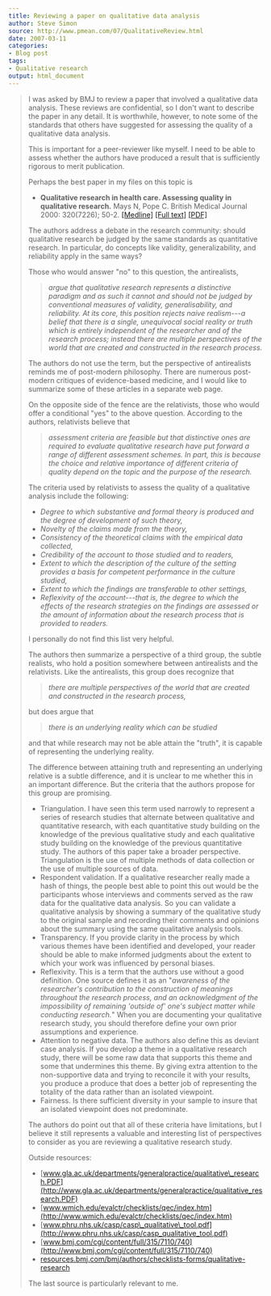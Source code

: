 ```yaml
---
title: Reviewing a paper on qualitative data analysis
author: Steve Simon
source: http://www.pmean.com/07/QualitativeReview.html
date: 2007-03-11
categories:
- Blog post
tags:
- Qualitative research
output: html_document
---
```

> I was asked by BMJ to review a paper that involved a qualitative data
> analysis. These reviews are confidential, so I don\'t want to describe
> the paper in any detail. It is worthwhile, however, to note some of
> the standards that others have suggested for assessing the quality of
> a qualitative data analysis.
>
> This is important for a peer-reviewer like myself. I need to be able
> to assess whether the authors have produced a result that is
> sufficiently rigorous to merit publication.
>
> Perhaps the best paper in my files on this topic is
>
> -   **Qualitative research in health care. Assessing quality in
>     qualitative research.** Mays N, Pope C. British Medical Journal
>     2000: 320(7226); 50-2.
>     [\[Medline\]](http://www.ncbi.nlm.nih.gov/entrez/query.fcgi?cmd=Retrieve&db=PubMed&list_uids=10617534&dopt=Abstract)
>     [\[Full
>     text\]](http://bmj.bmjjournals.com/cgi/content/full/320/7226/50)
>     [\[PDF\]](http://bmj.bmjjournals.com/cgi/reprint/320/7226/50.pdf)
>
> The authors address a debate in the research community: should
> qualitative research be judged by the same standards as quantitative
> research. In particular, do concepts like validity, generalizability,
> and reliability apply in the same ways?
>
> Those who would answer \"no\" to this question, the antirealists,
>
> > *argue that qualitative research represents a distinctive paradigm
> > and as such it cannot and should not be judged by conventional
> > measures of validity, generalisability, and reliability. At its
> > core, this position rejects naive realism\-\--a belief that there is
> > a single, unequivocal social reality or truth which is entirely
> > independent of the researcher and of the research process; instead
> > there are multiple perspectives of the world that are created and
> > constructed in the research process.*
>
> The authors do not use the term, but the perspective of antirealists
> reminds me of post-modern philosophy. There are numerous post-modern
> critiques of evidence-based medicine, and I would like to summarize
> some of these articles in a separate web page.
>
> On the opposite side of the fence are the relativists, those who would
> offer a conditional \"yes\" to the above question. According to the
> authors, relativists believe that
>
> > *assessment criteria are feasible but that distinctive ones are
> > required to evaluate qualitative research have put forward a range
> > of different assessment schemes. In part, this is because the choice
> > and relative importance of different criteria of quality depend on
> > the topic and the purpose of the research.*
>
> The criteria used by relativists to assess the quality of a
> qualitative analysis include the following:
>
> -   *Degree to which substantive and formal theory is produced and the
>     degree of development of such theory,*
> -   *Novelty of the claims made from the theory,*
> -   *Consistency of the theoretical claims with the empirical data
>     collected,*
> -   *Credibility of the account to those studied and to readers,*
> -   *Extent to which the description of the culture of the setting
>     provides a basis for competent performance in the culture
>     studied,*
> -   *Extent to which the findings are transferable to other settings,*
> -   *Reflexivity of the account\-\--that is, the degree to which the
>     effects of the research strategies on the findings are assessed or
>     the amount of information about the research process that is
>     provided to readers.*
>
> I personally do not find this list very helpful.
>
> The authors then summarize a perspective of a third group, the subtle
> realists, who hold a position somewhere between antirealists and the
> relativists. Like the antirealists, this group does recognize that
>
> > *there are multiple perspectives of the world that are created and
> > constructed in the research process,*
>
> but does argue that
>
> > *there is an underlying reality which can be studied*
>
> and that while research may not be able attain the \"truth\", it is
> capable of representing the underlying reality.
>
> The difference between attaining truth and representing an underlying
> relative is a subtle difference, and it is unclear to me whether this
> in an important difference. But the criteria that the authors propose
> for this group are promising.
>
> -   Triangulation. I have seen this term used narrowly to represent a
>     series of research studies that alternate between qualitative and
>     quantitative research, with each quantitative study building on
>     the knowledge of the previous qualitative study and each
>     qualitative study building on the knowledge of the previous
>     quantitative study. The authors of this paper take a broader
>     perspective. Triangulation is the use of multiple methods of data
>     collection or the use of multiple sources of data.
> -   Respondent validation. If a qualitative researcher really made a
>     hash of things, the people best able to point this out would be
>     the participants whose interviews and comments served as the raw
>     data for the qualitative data analysis. So you can validate a
>     qualitative analysis by showing a summary of the qualitative study
>     to the original sample and recording their comments and opinions
>     about the summary using the same qualitative analysis tools.
> -   Transparency. If you provide clarity in the process by which
>     various themes have been identified and developed, your reader
>     should be able to make informed judgments about the extent to
>     which your work was influenced by personal biases.
> -   Reflexivity. This is a term that the authors use without a good
>     definition. One source defines it as an \"*awareness of the
>     researcher\'s contribution to the construction of meanings
>     throughout the research process, and an acknowledgment of the
>     impossibility of remaining \'outside of\' one\'s subject matter
>     while conducting research.*\" When you are documenting your
>     qualitative research study, you should therefore define your own
>     prior assumptions and experience.
> -   Attention to negative data. The authors also define this as
>     deviant case analysis. If you develop a theme in a qualitative
>     research study, there will be some raw data that supports this
>     theme and some that undermines this theme. By giving extra
>     attention to the non-supportive data and trying to reconcile it
>     with your results, you produce a produce that does a better job of
>     representing the totality of the data rather than an isolated
>     viewpoint.
> -   Fairness. Is there sufficient diversity in your sample to insure
>     that an isolated viewpoint does not predominate.
>
> The authors do point out that all of these criteria have limitations,
> but I believe it still represents a valuable and interesting list of
> perspectives to consider as you are reviewing a qualitative research
> study.
>
> Outside resources:
>
> -   [www.gla.ac.uk/departments/generalpractice/qualitative\_research.PDF](http://www.gla.ac.uk/departments/generalpractice/qualitative_research.PDF)
> -   [www.wmich.edu/evalctr/checklists/qec/index.htm](http://www.wmich.edu/evalctr/checklists/qec/index.htm)
> -   [www.phru.nhs.uk/casp/casp\_qualitative\_tool.pdf](http://www.phru.nhs.uk/casp/casp_qualitative_tool.pdf)
> -   [www.bmj.com/cgi/content/full/315/7110/740](http://www.bmj.com/cgi/content/full/315/7110/740)
> -   [resources.bmj.com/bmj/authors/checklists-forms/qualitative-research](http://resources.bmj.com/bmj/authors/checklists-forms/qualitative-research)
>
> The last source is particularly relevant to me.
